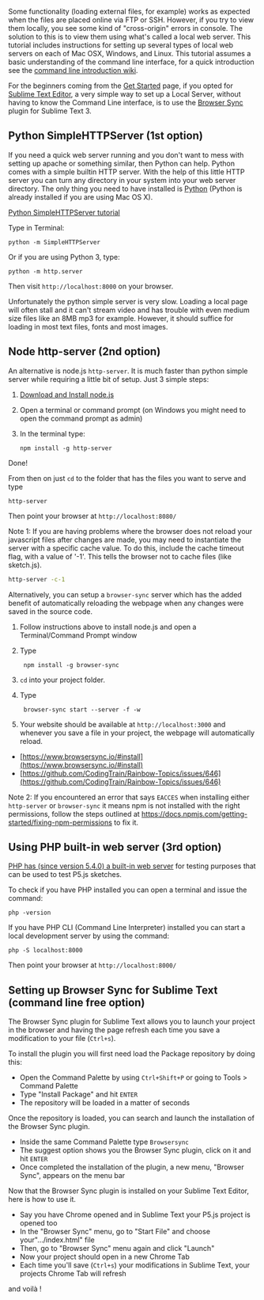 Some functionality (loading external files, for example) works as expected when the files are placed online via FTP or SSH. However, if you try to view them locally, you see some kind of "cross-origin" errors in console. The solution to this is to view them using what's called a local web server. This tutorial includes instructions for setting up several types of local web servers on each of Mac OSX, Windows, and Linux. This tutorial assumes a basic understanding of the command line interface, for a quick introduction see the [command line introduction wiki](https://github.com/processing/p5.js/wiki/Terminal-and-the-Command-Line).

For the beginners coming from the [Get Started](https://p5js.org/get-started/) page, if you opted for [Sublime Text Editor](https://www.sublimetext.com/), a very simple way to set up a Local Server, without having to  know the Command Line interface, is to use the [Browser Sync](https://packagecontrol.io/packages/Browser%20Sync) plugin for Sublime Text 3.


## Python SimpleHTTPServer (1st option)

If you need a quick web server running and you don't want to mess with setting up apache or something similar, then Python can help. Python comes with a simple builtin HTTP server. With the help of this little HTTP server you can turn any directory in your system into your web server directory. The only thing you need to have installed is [Python](https://www.python.org/downloads/) (Python is already installed if you are using Mac OS X).

[Python SimpleHTTPServer tutorial](https://github.com/lmccart/itp-creative-js/wiki/SimpleHTTPServer)

Type in Terminal:
```
python -m SimpleHTTPServer
```

Or if you are using Python 3, type:
```
python -m http.server
```

Then visit `http://localhost:8000` on your browser.

Unfortunately the python simple server is very slow. Loading a local page will often stall and it can't stream video and has trouble with even medium size files like an 8MB mp3 for example. However, it should suffice for loading in most text files, fonts and most images.

## Node http-server (2nd option) 

An alternative is node.js `http-server`. It is much faster than python simple server while requiring a little bit of setup. Just 3 simple steps:

1.  [Download and Install node.js](https://nodejs.org/en/download/)
2.  Open a terminal or command prompt (on Windows you might need to open the command prompt as admin)
3.  In the terminal type:

        npm install -g http-server

Done!

From then on just `cd` to the folder that has the files you want to serve and type 

    http-server

Then point your browser at `http://localhost:8080/`

Note 1: If you are having problems where the browser does not reload your javascript files after changes are made, you may need to instantiate the server with a specific cache value. To do this, include the cache timeout flag, with a value of '-1'. This tells the browser not to cache files (like sketch.js).

```bash
http-server -c-1
```


Alternatively, you can setup a `browser-sync` server which has the added benefit of automatically reloading the webpage when any changes were saved in the source code.

1. Follow instructions above to install node.js and open a Terminal/Command Prompt window
1. Type 

        npm install -g browser-sync

3. `cd` into your project folder.
2. Type

        browser-sync start --server -f -w

5. Your website should be available at `http://localhost:3000` and whenever you save a file in your project, the webpage will automatically reload.
- [https://www.browsersync.io/#install](https://www.browsersync.io/#install)  
- [https://github.com/CodingTrain/Rainbow-Topics/issues/646](https://github.com/CodingTrain/Rainbow-Topics/issues/646)

Note 2: If you encountered an error that says `EACCES` when installing either `http-server` or `browser-sync` it means npm is not installed with the right permissions, follow the steps outlined at https://docs.npmjs.com/getting-started/fixing-npm-permissions to fix it.

## Using PHP built-in web server (3rd option)

[PHP has (since version 5.4.0) a built-in web server](https://secure.php.net/manual/en/features.commandline.webserver.php) for testing purposes that can be used to test P5.js sketches. 

To check if you have PHP installed you can open a terminal and issue the command:

```
php -version
```

If you have PHP CLI (Command Line Interpreter) installed you can start a local development server by using the command:

```
php -S localhost:8000
```
Then point your browser at `http://localhost:8000/`

## Setting up Browser Sync for Sublime Text (command line free option)

The Browser Sync plugin for Sublime Text allows you to launch your project in the browser and having the page refresh each time you save a modification to your file (`Ctrl+s`).

To install the plugin you will first need load the Package repository by doing this:

* Open the Command Palette by using `Ctrl+Shift+P` or going to Tools > Command Palette
* Type "Install Package" and hit `ENTER`
* The repository will be loaded in a matter of seconds

Once the repository is loaded, you can search and launch the installation of the Browser Sync plugin.

* Inside the same Command Palette type `Browsersync`
* The suggest option shows you the Browser Sync plugin, click on it and hit `ENTER`
* Once completed the installation of the plugin, a new menu, "Browser Sync", appears on the menu bar

Now that the Browser Sync plugin is installed on your Sublime Text Editor, here is how to use it.

* Say you have Chrome opened and in Sublime Text your P5.js project is opened too
* In the "Browser Sync" menu, go to "Start File" and choose your".../index.html" file
* Then, go to "Browser Sync" menu again and click "Launch"
* Now your project should open in a new Chrome Tab
* Each time you'll save (`Ctrl+s`) your modifications in Sublime Text, your projects Chrome Tab will refresh

and voilà !


